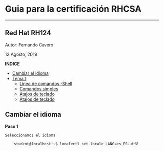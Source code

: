 # Guia para la certificación RHCSA

***

## Red Hat RH124

Autor: Fernando Cavero

12 Agosto, 2019

**INDICE**

- [Cambiar el idioma](#cambiar-el-idioma)
- [Tema 1](#tema-1)
  - [Linea de comandos -Shell](#linea-de-comandos)
  - [Comandos simples](#comandos-simples)
  - [Atajos de teclado](#atajos-de-teclado)
  - [Atajos de teclado](#atajos-de-teclado)


## Cambiar el idioma
**Paso 1**

    Seleccionamos el idioma
```bash
	student@localhost:~$ localectl set-locale LANG=es_ES.utf8
```
